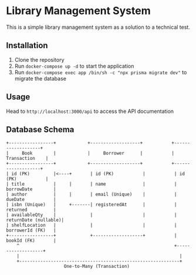 # Library Management System
This is a simple library management system as a solution to a technical test.

## Installation
1. Clone the repository
2. Run `docker-compose up -d` to start the application
3. Run `docker-compose exec app /bin/sh -c "npx prisma migrate dev"` to migrate the database

## Usage
Head to `http://localhost:3000/api` to access the API documentation

## Database Schema

```
+-----------------+            +-------------------+           +-------------------+
|     Book        |            |     Borrower      |           |    Transaction    |
+-----------------+            +-------------------+           +-------------------+
| id (PK)         |<----+       | id (PK)           |           | id (PK)           |
| title           |     |       | name              |           | borrowDate        |
| author          |     |       | email (Unique)    |           | dueDate           |
| isbn (Unique)   |     +-------| registeredAt      |           | returned          |
| availableQty    |             |                   |           | returnDate (nullable)|
| shelfLocation   |             |                   |           | borrowerId (FK)   |
+-----------------+             +-------------------+           | bookId (FK)       |
    ^                                                           +-------------------+
    |                                                             |
    +-------------------------------------------------------------+
                      One-to-Many (Transaction)
```


